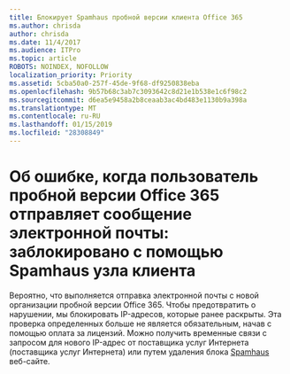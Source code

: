 ```yaml
---
title: Блокирует Spamhaus пробной версии клиента Office 365
ms.author: chrisda
author: chrisda
ms.date: 11/4/2017
ms.audience: ITPro
ms.topic: article
ROBOTS: NOINDEX, NOFOLLOW
localization_priority: Priority
ms.assetid: 5cba50a0-257f-45de-9f68-df9250838eba
ms.openlocfilehash: 9b57b68c3ab7c3093642c8d21e1b538e1c6f98c2
ms.sourcegitcommit: d6ea5e9458a2b8ceaab3ac4bd483e1130b9a398a
ms.translationtype: MT
ms.contentlocale: ru-RU
ms.lasthandoff: 01/15/2019
ms.locfileid: "28308849"
---
```

# <a name="error-when-an-office-365-trial-user-sends-email-client-host-blocked-using-spamhaus"></a>Об ошибке, когда пользователь пробной версии Office 365 отправляет сообщение электронной почты: заблокировано с помощью Spamhaus узла клиента

Вероятно, что выполняется отправка электронной почты с новой организации пробной версии Office 365. Чтобы предотвратить о нарушении, мы блокировать IP-адресов, которые ранее раскрыты. Эта проверка определенных больше не является обязательным, начав с помощью оплата за лицензий. Можно получить временные связи с запросом для нового IP-адрес от поставщика услуг Интернета (поставщика услуг Интернета) или путем удаления блока [Spamhaus](https://go.microsoft.com/fwlink/p/?linkid=123245) веб-сайте. 
  

